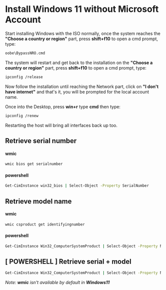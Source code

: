 
# Install Windows 11 without Microsoft Account 
Start installing Windows with the ISO normally, once the system reaches the **"Choose a country or region"** part, press **shift+f10** to open a cmd prompt, type:
```bash
oobe\BypassNRO.cmd
```  
The system will restart and get back to the installation on the **"Choose a country or region"** part, press **shift+f10** to open a cmd prompt, type:  
```bash
ipconfig /release
```  
Now follow the installation until reaching the Network part, click on **"I don't have internet"** and that's it, you will be prompted for the local account name.  

Once into the Desktop, press **win+r** type **cmd** then type:
```bash
ipconfig /renew
```  
Restarting the host will bring all interfaces back up too.
## Retrieve serial number  
#### wmic
```bash
wmic bios get serialnumber
```
#### powershell
```bash
Get-CimInstance win32_bios | Select-Object -Property SerialNumber
```

## Retrieve model name
#### wmic
```bash
wmic csproduct get identifyingnumber
```
#### powershell
```bash
Get-CimInstance Win32_ComputerSystemProduct | Select-Object -Property Name
```  

## [ POWERSHELL ] Retrieve serial + model  
```bash
Get-CimInstance Win32_ComputerSystemProduct | Select-Object -Property Name, IdentifyingNumber
``` 
*Note: **wmic** isn't available by default in **Windows11***

